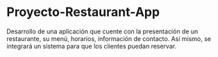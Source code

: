 # Proyecto-Restaurant-App
Desarrollo de una aplicación que cuente con la presentación de un restaurante, su menú, horarios, información de contacto. Así mismo, se integrará un sistema para que los clientes puedan reservar.
